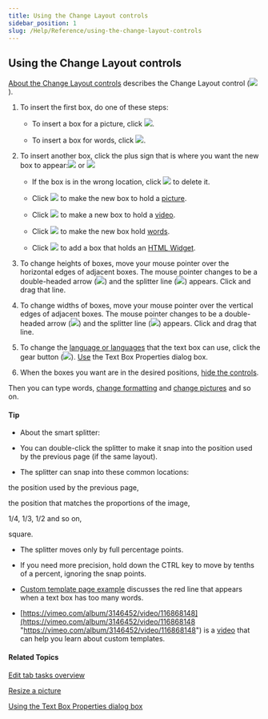 ```yaml
---
title: Using the Change Layout controls
sidebar_position: 1
slug: /Help/Reference/using-the-change-layout-controls
---
```


## Using the Change Layout controls

[About the Change Layout controls](About_the_Change_Layout_controls.md) describes the Change Layout control (![](/ref-docs-assets/images/Tasks/Edit_tasks/ChangeLayoutHiddenLITE.png)).

1.  To insert the first box, do one of these steps:
    
    -   To insert a box for a picture, click ![](/ref-docs-assets/images/Tasks/Edit_tasks/PictureOnly.png).
        
    -   To insert a box for words, click ![](/ref-docs-assets/images/Tasks/Edit_tasks/TextOnly.png).
        

2.  To insert another box, click the plus sign that is where you want the new box to appear:![](/ref-docs-assets/images/Tasks/Edit_tasks/InsertUpDown.png) or ![](/ref-docs-assets/images/Tasks/Edit_tasks/InsertLefRt.png)
    
    -   If the box is in the wrong location, click ![](/ref-docs-assets/images/Tasks/Edit_tasks/DeleteGrayX.png) to delete it.
        
    -   Click ![](/ref-docs-assets/images/Tasks/Edit_tasks/PictureOnly.png) to make the new box to hold a [picture](../../Concepts/Picture.md).
        
    -   Click ![](/ref-docs-assets/images/Tasks/Edit_tasks/VideoOnly.png) to make a new box to hold a [video](../../Concepts/Video.md).
        
    -   Click ![](/ref-docs-assets/images/Tasks/Edit_tasks/TextOnly.png) to make the new box hold [words](../../Concepts/Text_Box.md).
        
    -   Click ![](/ref-docs-assets/images/WidgetOnly.png) to add a box that holds an [HTML Widget](../../Concepts/HTML_Widget.md).
        
3.  To change heights of boxes, move your mouse pointer over the horizontal edges of adjacent boxes. The mouse pointer changes to be a double-headed arrow (![](/ref-docs-assets/images/Tasks/Edit_tasks/horizontal_lines_w_arrows.GIF)) and the splitter line (![](/ref-docs-assets/images/Tasks/Edit_tasks/ResizeVertical.png)) appears. Click and drag that line.
    
4.  To change widths of boxes, move your mouse pointer over the vertical edges of adjacent boxes. The mouse pointer changes to be a double-headed arrow (![](/ref-docs-assets/images/Tasks/Edit_tasks/vertical_lines_w_arrows.GIF)) and the splitter line (![](/ref-docs-assets/images/Tasks/Edit_tasks/ResizeHorizontally.png)) appears. Click and drag that line.
    
5.  To change the [language or languages](../../User_Interface/Dialog_boxes/Languages_tab.md) that the text box can use, click the gear button (![](/ref-docs-assets/images/Tasks/Edit_tasks/TextBoxPropertiesStar.png)). [Use](Using_the_Language_tab.md) the Text Box Properties dialog box.
    
6.  When the boxes you want are in the desired positions, [hide the controls](About_the_Change_Layout_controls.md).
    

Then you can type words, [change formatting](../Basic_tasks/Formatting_text/Formatting_Text_overview.md) and [change pictures](Change_picture.md) and so on.

#### Tip

-   About the smart splitter:
    

-   You can double-click the splitter to make it snap into the position used by the previous page (if the same layout).
    
-   The splitter can snap into these common locations:
    

the position used by the previous page,

the position that matches the proportions of the image,

1/4, 1/3, 1/2 and so on,

square.

-   The splitter moves only by full percentage points.
    
-   If you need more precision, hold down the CTRL key to move by tenths of a percent, ignoring the snap points.
    
-   [Custom template page example](Custom_page_template_example.md) discusses the red line that appears when a text box has too many words.
    
-   [https://vimeo.com/album/3146452/video/116868148](https://vimeo.com/album/3146452/video/116868148 "https://vimeo.com/album/3146452/video/116868148") is a [video](../../FAQ/Instructional_Videos.md) that can help you learn about custom templates.
    

#### Related Topics

[Edit tab tasks overview](Edit_tasks_overview.md)

[Resize a picture](Resize_a_picture.md)

[Using the Text Box Properties dialog box](Using_the_Language_tab.md)